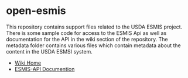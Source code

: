 # open-esmis
This repository contains support files related to the USDA ESMIS project.  There is some sample code for access to the ESMIS Api as well as documentation for the API in the wiki section of the repository.  The metadata folder contains various files which contain metadata about the content in the USDA ESMSI system.

* [Wiki Home](https://github.com/cul-it/open-esmis/wiki)
* [ESMIS-API Documention](https://github.com/cul-it/open-esmis/wiki/ESMIS-API-Documentation)

